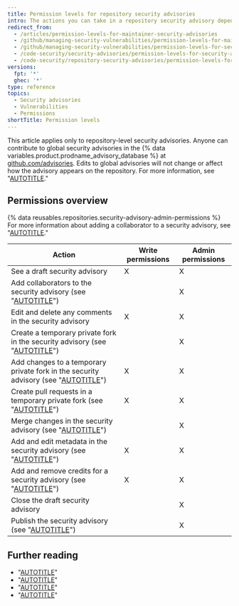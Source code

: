 ```yaml
---
title: Permission levels for repository security advisories
intro: The actions you can take in a repository security advisory depend on whether you have admin or write permissions to the security advisory.
redirect_from:
  - /articles/permission-levels-for-maintainer-security-advisories
  - /github/managing-security-vulnerabilities/permission-levels-for-maintainer-security-advisories
  - /github/managing-security-vulnerabilities/permission-levels-for-security-advisories
  - /code-security/security-advisories/permission-levels-for-security-advisories
  - /code-security/repository-security-advisories/permission-levels-for-repository-security-advisories
versions:
  fpt: '*'
  ghec: '*'
type: reference
topics:
  - Security advisories
  - Vulnerabilities
  - Permissions
shortTitle: Permission levels
---
```

This article applies only to repository-level security advisories. Anyone can contribute to global security advisories in the {% data variables.product.prodname_advisory_database %} at [github.com/advisories](https://github.com/advisories). Edits to global advisories will not change or affect how the advisory appears on the repository.  For more information, see "[AUTOTITLE](/code-security/security-advisories/global-security-advisories/editing-security-advisories-in-the-github-advisory-database)."

## Permissions overview

{% data reusables.repositories.security-advisory-admin-permissions %} For more information about adding a collaborator to a security advisory, see "[AUTOTITLE](/code-security/security-advisories/repository-security-advisories/adding-a-collaborator-to-a-repository-security-advisory)."

Action | Write permissions | Admin permissions |
------ | ----------------- | ----------------- |
See a draft security advisory | X | X |
Add collaborators to the security advisory (see "[AUTOTITLE](/code-security/security-advisories/repository-security-advisories/adding-a-collaborator-to-a-repository-security-advisory)") | | X |
Edit and delete any comments in the security advisory | X | X |
Create a temporary private fork in the security advisory (see "[AUTOTITLE](/code-security/security-advisories/repository-security-advisories/collaborating-in-a-temporary-private-fork-to-resolve-a-repository-security-vulnerability)") | | X |
Add changes to a temporary private fork in the security advisory (see "[AUTOTITLE](/code-security/security-advisories/repository-security-advisories/collaborating-in-a-temporary-private-fork-to-resolve-a-repository-security-vulnerability)") | X | X |
Create pull requests in a temporary private fork (see "[AUTOTITLE](/code-security/security-advisories/repository-security-advisories/collaborating-in-a-temporary-private-fork-to-resolve-a-repository-security-vulnerability)") | X | X |
Merge changes in the security advisory (see "[AUTOTITLE](/code-security/security-advisories/repository-security-advisories/collaborating-in-a-temporary-private-fork-to-resolve-a-repository-security-vulnerability)") | | X |
Add and edit metadata in the security advisory (see "[AUTOTITLE](/code-security/security-advisories/repository-security-advisories/publishing-a-repository-security-advisory)") | X | X |
Add and remove credits for a security advisory (see "[AUTOTITLE](/code-security/security-advisories/repository-security-advisories/editing-a-repository-security-advisory)") | X | X |
Close the draft security advisory | | X |
Publish the security advisory (see "[AUTOTITLE](/code-security/security-advisories/repository-security-advisories/publishing-a-repository-security-advisory)") | | X |

## Further reading

- "[AUTOTITLE](/code-security/security-advisories/repository-security-advisories/adding-a-collaborator-to-a-repository-security-advisory)"
- "[AUTOTITLE](/code-security/security-advisories/repository-security-advisories/collaborating-in-a-temporary-private-fork-to-resolve-a-repository-security-vulnerability)"
- "[AUTOTITLE](/code-security/security-advisories/repository-security-advisories/removing-a-collaborator-from-a-repository-security-advisory)"
- "[AUTOTITLE](/code-security/security-advisories/repository-security-advisories/withdrawing-a-repository-security-advisory)"
